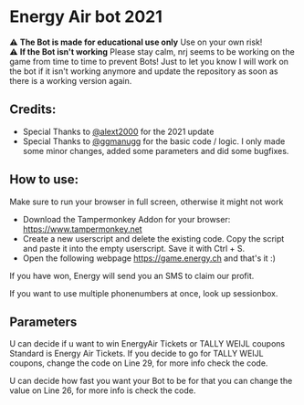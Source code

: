 # Energy Air bot 2021
⚠️ **The Bot is made for educational use only** Use on your own risk!  
⚠️ **If the Bot isn't working** Please stay calm, nrj seems to be working on the game from time to time to prevent Bots!
Just to let you know I will work on the bot if it isn't working anymore and update the repository as soon as there is a working version again.
## Credits:
- Special Thanks to [@alext2000](https://github.com/alextruong2600/) for the 2021 update  
- Special Thanks to [@ggmanugg](https://github.com/ggmanugg/) for the basic code / logic.
I only made some minor changes, added some parameters and did some bugfixes.
## How to use:
Make sure to run your browser in full screen, otherwise it might not work
- Download the Tampermonkey Addon for your browser: https://www.tampermonkey.net
- Create a new userscript and delete the existing code. Copy the script and paste it into the empty userscript. Save it with Ctrl + S.
- Open the following webpage https://game.energy.ch and that's it :)

If you have won, Energy will send you an SMS to claim our profit.

If you want to use multiple phonenumbers at once, look up sessionbox.
## Parameters
U can decide if u want to win EnergyAir Tickets or TALLY WEIJL coupons
Standard is Energy Air Tickets. If you decide to go for TALLY WEIJL coupons, change the code on Line 29, for more info check the code.

U can decide how fast you want your Bot to be for that you can change the value on Line 26, for more info is check the code.

